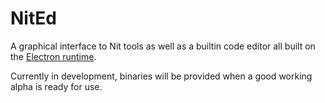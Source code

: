 NitEd
===============
A graphical interface to Nit tools as well as a builtin code editor all built on the [Electron runtime](http://electron.atom.io).  

Currently in development, binaries will be provided when a good working alpha is ready for use.
